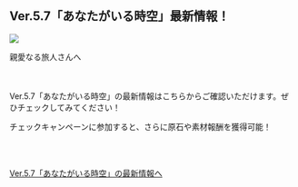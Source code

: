 ## Ver.5.7「あなたがいる時空」最新情報！
<img src="https://sdk.hoyoverse.com/upload/ann/2025/05/30/17633e9d02153e9edb1a28f303989053_7215816116803851470.jpg">
<p style="white-space: pre-wrap;">親愛なる旅人さんへ</p><p style="white-space: pre-wrap; min-height: 1.5em;"></p><p style="white-space: pre-wrap;">Ver.5.7「あなたがいる時空」の最新情報はこちらからご確認いただけます。ぜひチェックしてみてください！</p><p style="white-space: pre-wrap;">チェックキャンペーンに参加すると、さらに原石や素材報酬を獲得可能！</p><p style="white-space: pre-wrap;">

[Ver.5.7「あなたがいる時空」の最新情報へ](https://genshin.hoyoverse.com/?sign_type=2&auth_appid=pz_EG5wNuW5DL&authkey_ver=1&utm_source=ingame&utm_medium=notice)
</p><p style="white-space: pre-wrap; min-height: 1.5em;"></p><p style="white-space: pre-wrap; min-height: 1.5em;"></p>
